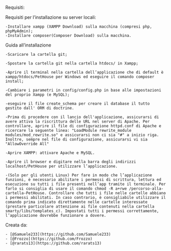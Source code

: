 Requisiti:

Requisiti per l’installazione su server locali:

    -Installare xampp (XAMPP Download) sulla macchina (compresi php, phpMyAdmin);
    -Installare composer(Composer Download) sulla macchina.

Guida all’installazione

    -Scaricare la cartella git;

    -Spostare la cartella git nella cartella htdocs/ in Xampp;

    -Aprire il terminal nella cartella dell’applicazione che di default è xampp/htdocs/PetHouse per Windows ed eseguire il comando composer install;

    -Cambiare i parametri in config/config.php in base alle impostazioni del proprio Xampp (e MySQL);

    -eseguire il file create_schema per creare il database il tutto gestito dall' ORM di doctrine.

    -Prima di procedere con il lancio dell'applicazione, assicurarsi di avere attiva la riscrittura delle URL nel server di Apache. Per controllare, aprire il file di configurazione httpd.conf di Apache e ricercare la seguente linea: "LoadModule rewrite_module modules/mod_rewrite.so" e assicurarsi non ci sia "#" a inizio riga. Inoltre, sempre nel file di configurazione, assicurarsi vi sia "AllowOverride All"

    -Aprire XAMPP: attivare Apache e MySQL.

    -Aprire il browser e digitare nella barra degli indirizzi localhost/PetHouse per utilizzare l’applicazione.

    -(Solo per gli utenti Linux) Per fare in modo che l’applicazione funzioni, è necessario abilitare i permessi di scrittura, lettura ed esecuzione su tutti i file presenti nell’app tramite il terminale. Per farlo si consiglia di usare il comando chmod -R a+rwe /percorso-alla-cartella-PetHouse. Controllare che tutti i file nelle cartelle abbiano i permessi abilitati. In caso contrario, è consigliabile utilizzare il comando prima indicato direttamente nelle cartelle interessate (prestare particolare attenzione ai file contenuti nella cartella smarty/libs/templates_c). Impostati tutti i permessi correttamente, l’applicazione dovrebbe funzionare a dovere.

Creata da:

    - [@Samuele233](https://github.com/Samuele233)
    - [@Frozzo](https://github.com/Frozzo)
    - [@rarats13](https://github.com/rarats13)